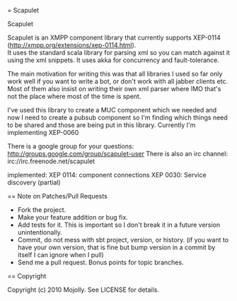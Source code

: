 = Scapulet 
  
  Scapulet 
  
Scapulet is an XMPP component library that currently supports XEP-0114 (http://xmpp.org/extensions/xep-0114.html).  
It uses the standard scala library for parsing xml so you can match against it using the xml snippets.
It uses akka for concurrency and fault-tolerance.

The main motivation for writing this was that all libraries I used so far only work well if you want to write a bot, or
don't work with all jabber clients etc. Most of them also insist on writing their own xml parser where IMO that's not
the place where most of the time is spent.

I've used this library to create a MUC component which we needed and now I need to create a pubsub component so I'm finding 
which things need to be shared and those are being put in this library. 
Currently I'm implementing XEP-0060

There is a google group for your questions: http://groups.google.com/group/scapulet-user
There is also an irc channel: irc://irc.freenode.net/scapulet

implemented:
XEP 0114: component connections
XEP 0030: Service discovery (partial)

== Note on Patches/Pull Requests
 
* Fork the project.
* Make your feature addition or bug fix.
* Add tests for it. This is important so I don't break it in a
  future version unintentionally.
* Commit, do not mess with sbt project, version, or history.
  (if you want to have your own version, that is fine but bump version in a commit by itself I can ignore when I pull)
* Send me a pull request. Bonus points for topic branches.

== Copyright

Copyright (c) 2010 Mojolly. See LICENSE for details.
